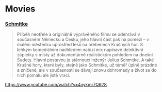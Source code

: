# Movies

### [Schmitke](http://www.csfd.cz/film/389075-schmitke/videa/)
> Příběh neotřele a originálně vyprávěného filmu se odehrává v současném Německu a Česku, jeho hlavní část pak na pomezí – v malém městečku uprostřed lesů na hřebenech Krušných hor. S lehkým komediálním nadhledem nabízí mix napínavé detektivní zápletky s místy až dokumentárně realistickým pohledem na dnešní Sudety. Hlavní postavou je stárnoucí inženýr Julius Schmitke. A také Krušné hory, které byly, stejně jako Schmitke, už téměř úplně prázdné a zničené, ale v současnosti se dávají znovu dohromady a život se do nich pomalu ale jistě vrací.


https://www.youtube.com/watch?v=4nykmr7Q628